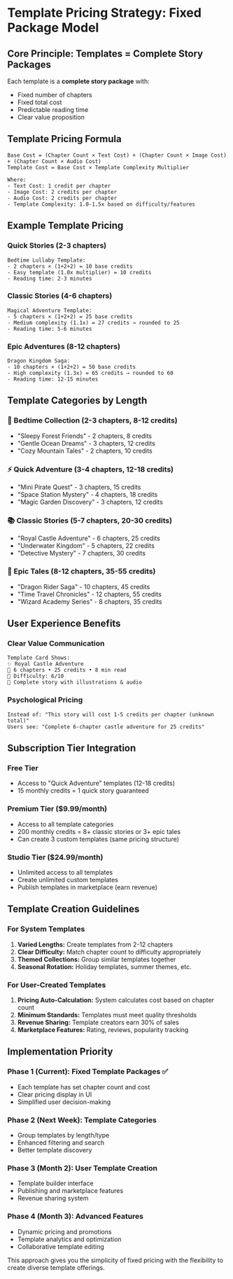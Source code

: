 # Template Pricing Strategy: Fixed Package Model

## Core Principle: Templates = Complete Story Packages

Each template is a **complete story package** with:
- Fixed number of chapters
- Fixed total cost
- Predictable reading time
- Clear value proposition

## Template Pricing Formula

```
Base Cost = (Chapter Count × Text Cost) + (Chapter Count × Image Cost) + (Chapter Count × Audio Cost)
Template Cost = Base Cost × Template Complexity Multiplier

Where:
- Text Cost: 1 credit per chapter
- Image Cost: 2 credits per chapter  
- Audio Cost: 2 credits per chapter
- Template Complexity: 1.0-1.5x based on difficulty/features
```

## Example Template Pricing

### Quick Stories (2-3 chapters)
```
Bedtime Lullaby Template:
- 2 chapters × (1+2+2) = 10 base credits
- Easy template (1.0x multiplier) = 10 credits
- Reading time: 2-3 minutes
```

### Classic Stories (4-6 chapters)  
```
Magical Adventure Template:
- 5 chapters × (1+2+2) = 25 base credits
- Medium complexity (1.1x) = 27 credits → rounded to 25
- Reading time: 5-6 minutes
```

### Epic Adventures (8-12 chapters)
```
Dragon Kingdom Saga:
- 10 chapters × (1+2+2) = 50 base credits
- High complexity (1.3x) = 65 credits → rounded to 60
- Reading time: 12-15 minutes
```

## Template Categories by Length

### 🌙 Bedtime Collection (2-3 chapters, 8-12 credits)
- "Sleepy Forest Friends" - 2 chapters, 8 credits
- "Gentle Ocean Dreams" - 3 chapters, 12 credits
- "Cozy Mountain Tales" - 2 chapters, 10 credits

### ⚡ Quick Adventure (3-4 chapters, 12-18 credits)
- "Mini Pirate Quest" - 3 chapters, 15 credits
- "Space Station Mystery" - 4 chapters, 18 credits
- "Magic Garden Discovery" - 3 chapters, 12 credits

### 📚 Classic Stories (5-7 chapters, 20-30 credits)
- "Royal Castle Adventure" - 6 chapters, 25 credits
- "Underwater Kingdom" - 5 chapters, 22 credits  
- "Detective Mystery" - 7 chapters, 30 credits

### 🏰 Epic Tales (8-12 chapters, 35-55 credits)
- "Dragon Rider Saga" - 10 chapters, 45 credits
- "Time Travel Chronicles" - 12 chapters, 55 credits
- "Wizard Academy Series" - 8 chapters, 35 credits

## User Experience Benefits

### Clear Value Communication
```
Template Card Shows:
✨ Royal Castle Adventure
📖 6 chapters • 25 credits • 8 min read
🎯 Difficulty: 6/10
💎 Complete story with illustrations & audio
```

### Psychological Pricing
```
Instead of: "This story will cost 1-5 credits per chapter (unknown total)"
Users see: "Complete 6-chapter castle adventure for 25 credits"
```

## Subscription Tier Integration

### Free Tier
- Access to "Quick Adventure" templates (12-18 credits)
- 15 monthly credits = 1 quick story guaranteed

### Premium Tier ($9.99/month)
- Access to all template categories
- 200 monthly credits = 8+ classic stories or 3+ epic tales
- Can create 3 custom templates (same pricing structure)

### Studio Tier ($24.99/month)  
- Unlimited access to all templates
- Create unlimited custom templates
- Publish templates in marketplace (earn revenue)

## Template Creation Guidelines

### For System Templates
1. **Varied Lengths:** Create templates from 2-12 chapters
2. **Clear Difficulty:** Match chapter count to difficulty appropriately
3. **Themed Collections:** Group similar templates together
4. **Seasonal Rotation:** Holiday templates, summer themes, etc.

### For User-Created Templates
1. **Pricing Auto-Calculation:** System calculates cost based on chapter count
2. **Minimum Standards:** Templates must meet quality thresholds  
3. **Revenue Sharing:** Template creators earn 30% of sales
4. **Marketplace Features:** Rating, reviews, popularity tracking

## Implementation Priority

### Phase 1 (Current): Fixed Template Packages ✅
- Each template has set chapter count and cost
- Clear pricing display in UI
- Simplified user decision-making

### Phase 2 (Next Week): Template Categories
- Group templates by length/type
- Enhanced filtering and search
- Better template discovery

### Phase 3 (Month 2): User Template Creation
- Template builder interface
- Publishing and marketplace features
- Revenue sharing system

### Phase 4 (Month 3): Advanced Features
- Dynamic pricing and promotions
- Template analytics and optimization
- Collaborative template editing

This approach gives you the simplicity of fixed pricing with the flexibility to create diverse template offerings.